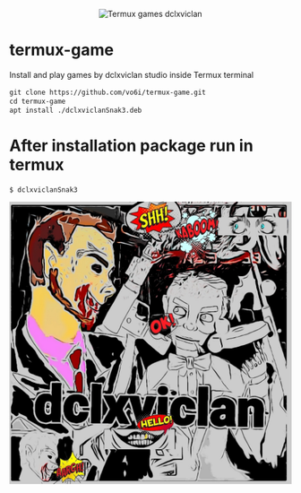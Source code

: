 <p align="center">
  <img alt="Termux games dclxviclan" src="https://github.com/vo6i/Appointment-Telegram-Bot/blob/main/Screenshot_20241004-051546_1.jpg" />
</p>


# termux-game
Install and play games by dclxviclan studio inside Termux terminal 

```
git clone https://github.com/vo6i/termux-game.git
cd termux-game
apt install ./dclxviclanSnak3.deb
```
# After installation package run in termux 
```
$ dclxviclanSnak3
```
![](https://github.com/vo6i/termux-package/blob/main/ZKJSdwQiRr_5tvqaGkp2JDq9PCtbV1tksXlS7uK01ne9ULMqhGtsAWmw-CzE87GoTdY1RtXjRkzSXXFnURMnUDs8.jpg)
